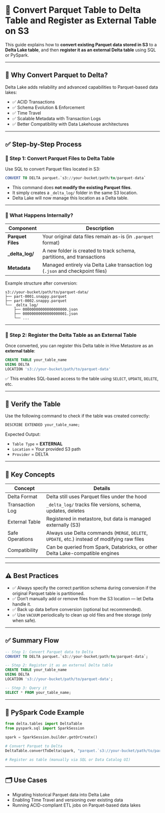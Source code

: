 # 📘 Convert Parquet Table to Delta Table and Register as External Table on S3

This guide explains how to **convert existing Parquet data stored in S3** to a **Delta Lake table**, and then **register it as an external Delta table** using SQL or PySpark.

---

## 📌 Why Convert Parquet to Delta?

Delta Lake adds reliability and advanced capabilities to Parquet-based data lakes:

- ✅ ACID Transactions
- ✅ Schema Evolution & Enforcement
- ✅ Time Travel
- ✅ Scalable Metadata with Transaction Logs
- ✅ Better Compatibility with Data Lakehouse architectures

---

## ✅ Step-by-Step Process

### 🔁 Step 1: Convert Parquet Files to Delta Table

Use SQL to convert Parquet files located in S3:

```sql
CONVERT TO DELTA parquet.`s3://your-bucket/path/to/parquet-data`
```

* This command does **not modify the existing Parquet files**.
* It simply creates a `_delta_log/` folder in the same S3 location.
* Delta Lake will now manage this location as a Delta table.

---

### 📁 What Happens Internally?

| Component         | Description                                                                    |
| ----------------- | ------------------------------------------------------------------------------ |
| **Parquet Files** | Your original data files remain as-is (in `.parquet` format)                   |
| **\_delta\_log/** | A new folder is created to track schema, partitions, and transactions          |
| **Metadata**      | Managed entirely via Delta Lake transaction log (`.json` and checkpoint files) |

Example structure after conversion:

```
s3://your-bucket/path/to/parquet-data/
├── part-0001.snappy.parquet
├── part-0002.snappy.parquet
└── _delta_log/
    ├── 00000000000000000000.json
    ├── 00000000000000000001.json
    └── ...
```

---

### 📘 Step 2: Register the Delta Table as an External Table

Once converted, you can register this Delta table in Hive Metastore as an **external table**:

```sql
CREATE TABLE your_table_name
USING DELTA
LOCATION 's3://your-bucket/path/to/parquet-data'
```

✅ This enables SQL-based access to the table using `SELECT`, `UPDATE`, `DELETE`, etc.

---

## 🔎 Verify the Table

Use the following command to check if the table was created correctly:

```sql
DESCRIBE EXTENDED your_table_name;
```

Expected Output:

* `Table Type` = **EXTERNAL**
* `Location` = Your provided S3 path
* `Provider` = DELTA

---

## 🧠 Key Concepts

| Concept         | Details                                                                                      |
| --------------- | -------------------------------------------------------------------------------------------- |
| Delta Format    | Delta still uses Parquet files under the hood                                                |
| Transaction Log | `_delta_log/` tracks file versions, schema, updates, deletes                                 |
| External Table  | Registered in metastore, but data is managed externally (S3)                                 |
| Safe Operations | Always use Delta commands (`MERGE`, `DELETE`, `UPDATE`, etc.) instead of modifying raw files |
| Compatibility   | Can be queried from Spark, Databricks, or other Delta Lake-compatible engines                |

---

## ⚠️ Best Practices

* ✅ Always specify the correct partition schema during conversion if the original Parquet table is partitioned.
* ✅ Don’t manually add or remove files from the S3 location — let Delta handle it.
* ✅ Back up data before conversion (optional but recommended).
* ✅ Use `VACUUM` periodically to clean up old files and free storage (only when safe).

---

## ✅ Summary Flow

```sql
-- Step 1: Convert Parquet data to Delta
CONVERT TO DELTA parquet.`s3://your-bucket/path/to/parquet-data`;

-- Step 2: Register it as an external Delta table
CREATE TABLE your_table_name
USING DELTA
LOCATION 's3://your-bucket/path/to/parquet-data';

-- Step 3: Query it
SELECT * FROM your_table_name;
```

---

## 🧪 PySpark Code Example

```python
from delta.tables import DeltaTable
from pyspark.sql import SparkSession

spark = SparkSession.builder.getOrCreate()

# Convert Parquet to Delta
DeltaTable.convertToDelta(spark, "parquet.`s3://your-bucket/path/to/parquet-data`")

# Register as table (manually via SQL or Data Catalog UI)
```

---

## 🗂️ Use Cases

* Migrating historical Parquet data into Delta Lake
* Enabling Time Travel and versioning over existing data
* Running ACID-compliant ETL jobs on Parquet-based data lakes
